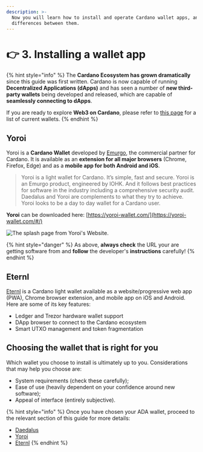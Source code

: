 ```yaml
---
description: >-
  Now you will learn how to install and operate Cardano wallet apps, and the key
  differences between them.
---
```


# 👉 3. Installing a wallet app

{% hint style="info" %}
The **Cardano Ecosystem has grown dramatically** since this guide was first written. Cardano is now capable of running **Decentralized Applications (dApps)** and has seen a number of **new third-party wallets** being developed and released, which are capable of **seamlessly connecting to dApps**.



If you are ready to explore **Web3 on Cardano**, please refer to [this page](../7.-web3-dapp-connected-wallets.md) for a list of current wallets.   &#x20;
{% endhint %}

##

## Yoroi

Yoroi is a **Cardano Wallet** developed by [Emurgo](https://emurgo.io/), the commercial partner for Cardano. It is available as an **extension for all major browsers** (Chrome, Firefox, Edge) and as a **mobile app for both Android and iOS**.

> Yoroi is a light wallet for Cardano. It’s simple, fast and secure. Yoroi is an Emurgo product, engineered by IOHK. And it follows best practices for software in the industry including a comprehensive security audit. Daedalus and Yoroi are complements to what they try to achieve. Yoroi looks to be a day to day wallet for a Cardano user.

**Yoroi** can be downloaded here: [https://yoroi-wallet.com/](https://yoroi-wallet.com/#/)

![The splash page from Yoroi's Website.](../.gitbook/assets/yoroi\_splash.PNG)

{% hint style="danger" %}
As above, **always check** the URL your are getting software from and **follow** the developer's **instructions** carefully!
{% endhint %}

## **Eternl**

[Eternl](https://eternl.io/) is a Cardano light wallet available as a website/progressive web app (PWA), Chrome browser extension, and mobile app on iOS and Android. Here are some of its key features:

* Ledger and Trezor hardware wallet support
* DApp browser to connect to the Cardano ecosystem
* Smart UTXO management and token fragmentation

## Choosing the wallet that is right for you

Which wallet you choose to install is ultimately up to you. Considerations that may help you choose are:

* System requirements (check these carefully);
* Ease of use (heavily dependent on your confidence around new software);
* Appeal of interface (entirely subjective).

{% hint style="info" %}
Once you have chosen your ADA wallet, proceed to the relevant section of this guide for more details:

* [Daedalus](daedalus.md)
* [Yoroi](yoroi.md)
* [Eternl](./#eternl)
{% endhint %}
